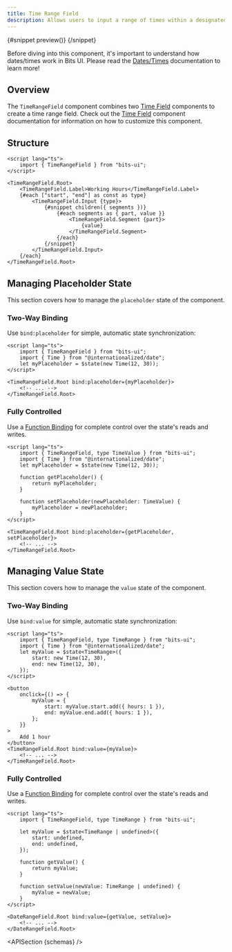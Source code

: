 ```yaml
---
title: Time Range Field
description: Allows users to input a range of times within a designated field.
---
```


<script>
	import { APISection, ComponentPreviewV2, DateRangeFieldDemo, TimeRangeFieldDemo, Callout } from '$lib/components/index.js'
	let { schemas } = $props()
</script>

<ComponentPreviewV2 name="time-range-field-demo" componentName="Time Range Field">

{#snippet preview()}
<TimeRangeFieldDemo />
{/snippet}

</ComponentPreviewV2>

<Callout type="tip" title="Heads up!">

Before diving into this component, it's important to understand how dates/times work in Bits UI. Please read the [Dates/Times](/docs/dates) documentation to learn more!

</Callout>

## Overview

The `TimeRangeField` component combines two [Time Field](/docs/components/time-field) components to create a time range field. Check out the [Time Field](/docs/components/time-field) component documentation for information on how to customize this component.

## Structure

```svelte
<script lang="ts">
	import { TimeRangeField } from "bits-ui";
</script>

<TimeRangeField.Root>
	<TimeRangeField.Label>Working Hours</TimeRangeField.Label>
	{#each ["start", "end"] as const as type}
		<TimeRangeField.Input {type}>
			{#snippet children({ segments })}
				{#each segments as { part, value }}
					<TimeRangeField.Segment {part}>
						{value}
					</TimeRangeField.Segment>
				{/each}
			{/snippet}
		</TimeRangeField.Input>
	{/each}
</TimeRangeField.Root>
```

## Managing Placeholder State

This section covers how to manage the `placeholder` state of the component.

### Two-Way Binding

Use `bind:placeholder` for simple, automatic state synchronization:

```svelte
<script lang="ts">
	import { TimeRangeField } from "bits-ui";
	import { Time } from "@internationalized/date";
	let myPlaceholder = $state(new Time(12, 30));
</script>

<TimeRangeField.Root bind:placeholder={myPlaceholder}>
	<!-- ... -->
</TimeRangeField.Root>
```

### Fully Controlled

Use a [Function Binding](https://svelte.dev/docs/svelte/bind#Function-bindings) for complete control over the state's reads and writes.

```svelte
<script lang="ts">
	import { TimeRangeField, type TimeValue } from "bits-ui";
	import { Time } from "@internationalized/date";
	let myPlaceholder = $state(new Time(12, 30));

	function getPlaceholder() {
		return myPlaceholder;
	}

	function setPlaceholder(newPlaceholder: TimeValue) {
		myPlaceholder = newPlaceholder;
	}
</script>

<TimeRangeField.Root bind:placeholder={getPlaceholder, setPlaceholder}>
	<!-- ... -->
</TimeRangeField.Root>
```

## Managing Value State

This section covers how to manage the `value` state of the component.

### Two-Way Binding

Use `bind:value` for simple, automatic state synchronization:

```svelte {3,6,8}
<script lang="ts">
	import { TimeRangeField, type TimeRange } from "bits-ui";
	import { Time } from "@internationalized/date";
	let myValue = $state<TimeRange>({
		start: new Time(12, 30),
		end: new Time(12, 30),
	});
</script>

<button
	onclick={() => {
		myValue = {
			start: myValue.start.add({ hours: 1 }),
			end: myValue.end.add({ hours: 1 }),
		};
	}}
>
	Add 1 hour
</button>
<TimeRangeField.Root bind:value={myValue}>
	<!-- ... -->
</TimeRangeField.Root>
```

### Fully Controlled

Use a [Function Binding](https://svelte.dev/docs/svelte/bind#Function-bindings) for complete control over the state's reads and writes.

```svelte
<script lang="ts">
	import { TimeRangeField, type TimeRange } from "bits-ui";

	let myValue = $state<TimeRange | undefined>({
		start: undefined,
		end: undefined,
	});

	function getValue() {
		return myValue;
	}

	function setValue(newValue: TimeRange | undefined) {
		myValue = newValue;
	}
</script>

<DateRangeField.Root bind:value={getValue, setValue}>
	<!-- ... -->
</DateRangeField.Root>
```

<APISection {schemas} />
